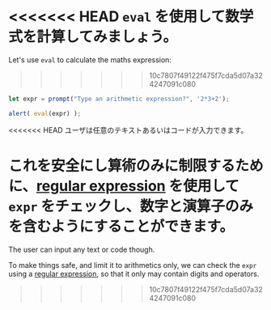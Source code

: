 <<<<<<< HEAD
`eval` を使用して数学式を計算してみましょう。
=======
Let's use `eval` to calculate the maths expression:
>>>>>>> 10c7807f49122f475f7cda5d07a324247091c080

```js demo run
let expr = prompt("Type an arithmetic expression?", '2*3+2');

alert( eval(expr) );
```

<<<<<<< HEAD
ユーザは任意のテキストあるいはコードが入力できます。

これを安全にし算術のみに制限するために、[regular expression](info:regular-expressions) を使用して `expr` をチェックし、数字と演算子のみを含むようにすることができます。
=======
The user can input any text or code though.

To make things safe, and limit it to arithmetics only, we can check the `expr` using a [regular expression](info:regular-expressions), so that it only may contain digits and operators.
>>>>>>> 10c7807f49122f475f7cda5d07a324247091c080
